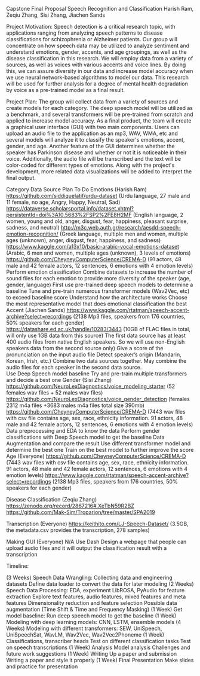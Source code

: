  Capstone Final Proposal
Speech Recognition and Classification
Harish Ram, Zeqiu Zhang, Sisi Zhang, Jiachen Sands 

Project Motivation: 
Speech detection is a critical research topic, with applications ranging from analyzing speech patterns to disease classifications for schizophrenia or Alzheimer patients. Our group will concentrate on how speech data may be utilized to analyze sentiment and understand emotions, gender, accents, and age groupings, as well as the disease classification in this research. We will employ data from a variety of sources, as well as voices with various accents and voice lines. By doing this, we can assure diversity in our data and increase model accuracy when we use neural network-based algorithms to model our data. This research will be used for further analysis for a degree of mental health degradation by voice as a pre-trained model as a final result.

Project Plan:
The group will collect data from a variety of sources and create models for each category. The deep speech model will be utilized as a benchmark, and several transformers will be pre-trained from scratch and applied to increase model accuracy. As a final product, the team will create a graphical user interface (GUI) with two main components. Users can upload an audio file to the application as an mp3, WAV, WMA, etc and several models will analyze it to classify the speaker's emotions, accent, gender, and age. Another feature of the GUI determines whether the speaker has Parkinson disease and whether or not it is noticeable in their voice. Additionally, the audio file will be transcribed and the text will be color-coded for different types of emotions. Along with the project's development, more related data visualizations will be added to interpret the final output.
 

Category
Data Source
Plan To Do
Emotions (Harish Ram)
https://github.com/siddiquelatif/urdu-dataset (Urdu language, 27 male and 11 female, no age, Angry, Happy, Neutral, Sad)
https://dataverse.scholarsportal.info/dataset.xhtml?persistentId=doi%3A10.5683%2FSP2%2FE8H2MF (English language, 2 women, young and old, anger, disgust, fear, happiness, pleasant surprise, sadness, and neutral)
http://m3c.web.auth.gr/research/aesdd-speech-emotion-recognition/ (Greek language, multiple men and women, multiple ages (unknown), anger, disgust, fear, happiness, and sadness)
https://www.kaggle.com/a13x10/basic-arabic-vocal-emotions-dataset (Arabic, 6 men and women, multiple ages (unknown), 3 levels of emotions) 
https://github.com/CheyneyComputerScience/CREMA-D (91 actors, 48 male and 42 female actors, 12 sentences, 6 emotions with 4 emotion levels)
Perform emotion classification
Combine datasets to increase the number of sound files for each emotion to provide more diversity of the speaker (age, gender, language)
First use pre-trained deep speech models to determine a baseline
Tune and pre-train numerous transformer models (Wav2Vec, etc) to exceed baseline score
Understand how the architecture works 
Choose the most representative model that does emotional classification the best
Accent (Jiachen Sands)
https://www.kaggle.com/rtatman/speech-accent-archive?select=recordings (2138 Mp3 files, speakers from 176 countries, 50% speakers for each gender)
https://datashare.ed.ac.uk/handle/10283/3443 (10GB of FLAC files in total, will only use 1GB data from this source) 
The first data source has at least 400 audio files from native English speakers. So we will use non-English speakers data from the second source only) 
Give a score of the pronunciation on the input audio file
Detect speaker’s origin (Mandarin, Korean, Irish, etc.)
Combine two data sources together. May combine the audio files for each speaker in the second data source.  
Use Deep Speech model baseline 
Try and pre-train multiple transformers and decide a best one
Gender 
(Sisi Zhang)
https://github.com/NeuroLexDiagnostics/voice_modeling_starter
(52 females wav files + 52 males wav files)
https://github.com/NeuroLexDiagnostics/voice_gender_detection
(females 2312 m4a files +3683 males m4a files total size 390mb)
https://github.com/CheyneyComputerScience/CREMA-D 
(7443 wav files with csv file contains  age, sex, race, ethnicity information. 91 actors, 48 male and 42 female actors, 12 sentences, 6 emotions with 4 emotion levels)
Data preprocessing and EDA to know the data
Perform gender classifications with Deep Speech model to get the baseline
Data Augmentation and compare the result 
Use different transformer model and determine the best one
Train on the best model to further improve the score  
Age (Everyone)
https://github.com/CheyneyComputerScience/CREMA-D 
(7443 wav files with csv file contains  age, sex, race, ethnicity information. 91 actors, 48 male and 42 female actors, 12 sentences, 6 emotions with 4 emotion levels)
https://www.kaggle.com/rtatman/speech-accent-archive?select=recordings (2138 Mp3 files, speakers from 176 countries, 50% speakers for each gender)


Disease Classification
(Zeqiu Zhang)
https://zenodo.org/record/2867216#.XeTbN59R2BZ
https://github.com/Mak-Sim/Troparion/tree/master/SPA2019


Transcription
(Everyone)
https://keithito.com/LJ-Speech-Dataset/ (3.5GB, the metadata.csv provides the transcription, 278 samples)


Making GUI
(Everyone)
N/A
Use Dash
Design a webpage that people can upload audio files and it will output the classification result with a transcription




Timeline:

(3 Weeks) Speech Data Wrangling: 
Collecting data and engineering datasets
Define data loader to convert the data for later modeling
(2 Weeks) Speech Data Processing: 
EDA, experiment LibROSA, PyAudio for feature extraction 
Explore text features, audio features, mixed features and meta features
Dimensionality reduction and feature selection
Possible data augmentation (Time Shift & Time and Frequency Masking)
(1 Week) Get model baseline:
Run deep speech model to get the baseline
(1 Week) Modeling with deep learning models:
CNN, LSTM, ensemble models
(4 Weeks) Modeling with different transformers:
SEW, UniSpeech, UniSpeechSat, WavLM, Wav2Vec, Wav2Vec2Phoneme
(1 Week) Classifications, transcriber heads
Test on different classification tasks
Test on speech transcriptions
(1 Week) Analysis
Model analysis
Challenges and future work suggestions
(1 Week) Writing Up a paper and submission
Writing a paper and style it properly
(1 Week) Final Presentation
Make slides and practice for presentation
